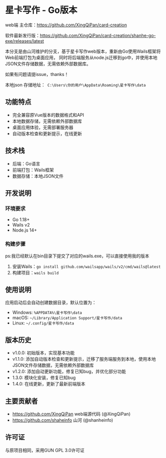 # 星卡写作 - Go版本
web端 主仓库：https://github.com/XingQiPan/card-creation

软件最新发行版：https://github.com/XingQiPan/card-creation/shanhe-go-exe/releases/latest

本分支是由山河维护的分支，基于星卡写作web版本，重新由Go使用Wails框架将Web前端打包为桌面应用，
同时将后端服务从node.js迁移到go中，并使用本地JSON文件存储数据，无需依赖外部数据库。

如果有问题请提issue，thanks！

本地json 存储地址：` C:\Users\你的用户\AppData\Roaming\星卡写作\data`
## 功能特点

- 完全兼容原Vue版本的数据格式和API
- 本地数据存储，无需依赖外部数据库
- 桌面应用体验，无需部署服务器
- 自动版本检查和更新提示，在线更新

## 技术栈

- 后端：Go语言
- 前端打包：Wails框架
- 数据存储：本地JSON文件

## 开发说明

### 环境要求

- Go 1.18+
- Wails v2
- Node.js 14+

### 构建步骤
ps:我已经默认在bin目录下提交了对应的wails.exe，可以直接使用我的版本

1. 安装Wails：`go install github.com/wailsapp/wails/v2/cmd/wails@latest`
2. 构建项目：`wails build`

## 使用说明

应用启动后会自动创建数据目录，默认位置为：
- Windows: `%APPDATA%\星卡写作\data`
- macOS: `~/Library/Application Support/星卡写作/data`
- Linux: `~/.config/星卡写作/data`

## 版本历史

- v1.0.0: 初始版本，实现基本功能
- v1.1.0: 添加自动版本检查和更新提示，迁移了服务端服务到本地，使用本地JSON文件存储数据，无需依赖外部数据库
- v1.2.0: 添加自动更新功能，修复已知bug，并优化部分功能
- 1.3.0: 模块化安装，修复已知bug
- 1.4.0: 在线更新，更新了最新前端版本

## 主要贡献者

- https://github.com/XingQiPan web端源代码 (@XingQiPan)
- https://github.com/shaheinfo 山河 (@shanheinfo)

## 许可证

与原项目相同，采用GUN GPL 3.0许可证
